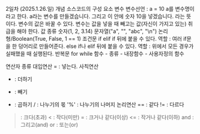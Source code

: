 2일차 (2025.1.26.일)
개념
소스코드의 구성 요소
변수
변수선언 : a = 10
a를 변수명이라고 한다.
a라는 변수를 만들겠습니다. 그리고 이 안에 숫자 10을 넣겠습니다. 라는 뜻이다.
변수의 값은 바꿀 수 있다.
변수는 값을 넣을 때 빼고는 값(자신이 가지고 있는) 취급을 해야 한다.
값
종류
숫자(1, 2, 3.14)
문자열("a", "", "abc", "\n")
논리형/Boolean(True, False, 1 == 1)
조건문
if
elif
if 뒤에 붙을 수 있다.
역할 : 여러 if문을 한 덩어리로 만들어준다.
else
if나 elif 뒤에 붙을 수 있다.
역할 : 위에서 모든 경우가 실패했을 때 실행된다.
반복문
for
while
함수 - 종류 - 내장함수 - 사용자정의 함수

연산자 종류
대입연산
= : 넣는다.
사칙연산
+ : 더하기
- : 빼기
* : 곱하기
/ : 나누기의 몫
'%' : 나누기의 나머지
논리연산
== : 같다
!= : 다르다
> : 크다(초과)
< : 작다(미만)
>= : 크거나 같다(이상)
<= : 작거나 같다(이하)
and : 그리고(and)
or : 또는(or)
